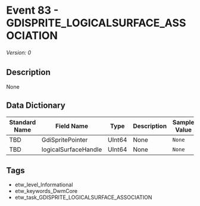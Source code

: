 # Event 83 - GDISPRITE_LOGICALSURFACE_ASSOCIATION
###### Version: 0

## Description
None

## Data Dictionary
|Standard Name|Field Name|Type|Description|Sample Value|
|---|---|---|---|---|
|TBD|GdiSpritePointer|UInt64|None|`None`|
|TBD|logicalSurfaceHandle|UInt64|None|`None`|

## Tags
* etw_level_Informational
* etw_keywords_DwmCore
* etw_task_GDISPRITE_LOGICALSURFACE_ASSOCIATION